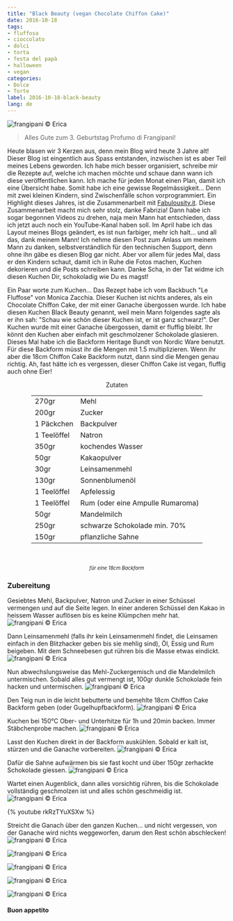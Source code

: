 ```yaml
---
title: "Black Beauty (vegan Chocolate Chiffon Cake)"
date: 2016-10-18
tags:
- fluffosa
- cioccolato
- dolci
- torta
- festa del papà
- halloween
- vegan
categories:
- Dolce
- Torte
label: 2016-10-18-black-beauty
lang: de
---
```

![](../2016-10-18-black-beauty/header.jpg "frangipani © Erica")

> Alles Gute zum 3. Geburtstag Profumo di Frangipani!

Heute blasen wir 3 Kerzen aus, denn mein Blog wird heute 3 Jahre alt! Dieser Blog ist eingentlich aus Spass entstanden, inzwischen ist es aber Teil meines Lebens geworden. Ich habe mich besser organisiert, schreibe mir die Rezepte auf, welche ich machen möchte und schaue dann wann ich diese veröffentlichen kann. Ich mache für jeden Monat einen Plan, damit ich eine Übersicht habe. Somit habe ich eine gewisse Regelmässigkeit... Denn mit zwei kleinen Kindern, sind Zwischenfälle schon vorprogrammiert. Ein Highlight dieses Jahres, ist die Zusammenarbeit mit <a href="http://fabulousity.it" target="_blank">Fabulousity.it</a>. Diese Zusammenarbeit macht mich sehr stolz, danke Fabrizia! Dann habe ich sogar begonnen Videos zu drehen, naja mein Mann hat entschieden, dass ich jetzt auch noch ein YouTube-Kanal haben soll. Im April habe ich das Layout meines Blogs geändert, es ist nun farbiger, mehr ich halt... und all das, dank meinem Mann! Ich nehme diesen Post zum Anlass um meinem Mann zu danken, selbstverständlich für den technischen Support, denn ohne ihn gäbe es diesen Blog gar nicht. Aber vor allem für jedes Mal, dass er den Kindern schaut, damit ich in Ruhe die Fotos machen, Kuchen dekorieren und die Posts schreiben kann. Danke Scha, in der Tat widme ich diesen Kuchen Dir, schokoladig wie Du es magst!

Ein Paar worte zum Kuchen... Das Rezept habe ich vom Backbuch "Le Fluffose" von Monica Zacchia. Dieser Kuchen ist nichts anderes, als ein Chocolate Chiffon Cake, der mit einer Ganache übergossen wurde. Ich habe diesen Kuchen Black Beauty genannt, weil mein Mann folgendes sagte als er ihn sah: "Schau wie schön dieser Kuchen ist, er ist ganz schwarz!". Der Kuchen wurde mit einer Ganache übergossen, damit er fluffig bleibt. Ihr könnt den Kuchen aber einfach mit geschmolzener Schokolade glasieren. Dieses Mal habe ich die Backform Heritage Bundt von Nordic Ware benutzt. Für diese Backform müsst ihr die Mengen mit 1.5 multiplizieren. Wenn ihr aber die 18cm Chiffon Cake Backform nutzt, dann sind die Mengen genau richtig. Ah, fast hätte ich es vergessen, dieser Chiffon Cake ist vegan, fluffig auch ohne Eier!

<div id="wrapper" style="text-align: center">
  <div id="yourdiv" style="display: inline-block;">
    <div class="ingredients">
      <div class="ingredients-title">Zutaten</div>
      <table>
        <tbody>
          <tr>
            <td>270gr</td>
            <td>Mehl</td>
          </tr>
          <tr>
            <td>200gr</td>
            <td>Zucker</td>
          </tr>
          <tr>
            <td>1 Päckchen</td>
            <td>Backpulver</td>
          </tr>
          <tr>
            <td>1 Teelöffel</td>
            <td>Natron</td>
          </tr>
          <tr>
            <td>350gr</td>
            <td>kochendes Wasser</td>
          </tr>
          <tr>
            <td>50gr</td>
            <td>Kakaopulver</td>
          </tr>
          <tr>
            <td>30gr</td>
            <td>Leinsamenmehl</td>
          </tr>
          <tr>
            <td>130gr</td>
            <td>Sonnenblumenöl</td>
          </tr>
          <tr>
            <td>1 Teelöffel</td>
            <td>Apfelessig</td>
          </tr>
          <tr>
            <td>1 Teelöffel</td>
            <td>Rum (oder eine Ampulle Rumaroma)</td>
          </tr>
          <tr>
            <td>50gr</td>
            <td>Mandelmilch</td>
          </tr>
          <tr>
            <td>250gr</td>
            <td>schwarze Schokolade min. 70%</td>
          </tr>
          <tr>
            <td>150gr</td>
            <td>pflanzliche Sahne</td> 
          </tr>
        </tbody>
      </table>
      <br></br>
      <i class="pull-right" style="font-size: 80%;">für eine 18cm Backform</i>
    </div>
  </div>
</div>


<h3>
  <font color="grey">
    <i class="fa fa-cogs"></i>
  </font> Zubereitung
</h3>

Gesiebtes Mehl, Backpulver, Natron und Zucker in einer Schüssel vermengen und auf die Seite legen. In einer anderen Schüssel den Kakao in heissem Wasser auflösen bis es keine Klümpchen mehr hat. 
![](../2016-10-18-black-beauty/acquaecacao.jpg "frangipani © Erica")

Dann Leinsamenmehl (falls ihr kein Leinsamenmehl findet, die Leinsamen einfach in den Blitzhacker geben bis sie mehlig sind), Öl, Essig und Rum beigeben. Mit dem Schneebesen gut rühren bis die Masse etwas eindickt.
![](../2016-10-18-black-beauty/liquidi.jpg "frangipani © Erica")

Nun abwechslungsweise das Mehl-Zuckergemisch und die Mandelmilch untermischen. Sobald alles gut vermengt ist, 100gr dunkle Schokolade fein hacken und untermischen.
![](../2016-10-18-black-beauty/impasto.jpg "frangipani © Erica")

Den Teig nun in die leicht bebutterte und bemehlte 18cm Chiffon Cake Backform geben (oder Gugelhupfbackform).
![](../2016-10-18-black-beauty/teglia.jpg "frangipani © Erica")

Kuchen bei 150°C Ober- und Unterhitze für 1h und 20min backen. Immer Stäbchenprobe machen.
![](../2016-10-18-black-beauty/sfornata.jpg "frangipani © Erica")

Lasst den Kuchen direkt in der Backform auskühlen. Sobald er kalt ist, stürzen und die Ganache vorbereiten.
![](../2016-10-18-black-beauty/torta.jpg "frangipani © Erica")

Dafür die Sahne aufwärmen bis sie fast kocht und über 150gr zerhackte Schokolade giessen.
![](../2016-10-18-black-beauty/pannaecioccolato.jpg "frangipani © Erica")

Wartet einen Augenblick, dann alles vorsichtig rühren, bis die Schokolade vollständig geschmolzen ist und alles schön geschmeidig ist.
![](../2016-10-18-black-beauty/ganache.jpg "frangipani © Erica")

{% youtube rkRzTYuXSXw %}

Streicht die Ganach über den ganzen Kuchen... und nicht vergessen, von der Ganache wird nichts weggeworfen, darum den Rest schön abschlecken!
![](../2016-10-18-black-beauty/risultato1.jpg "frangipani © Erica")

![](../2016-10-18-black-beauty/risultato2.jpg "frangipani © Erica")

![](../2016-10-18-black-beauty/risultato3.jpg "frangipani © Erica")

![](../2016-10-18-black-beauty/risultato4.jpg "frangipani © Erica")

![](../2016-10-18-black-beauty/risultato5.jpg "frangipani © Erica")


<h4>Buon appetito
  <font color="red">
    <i class="fa fa-smile-o"></i>
  </font>
</h4>
